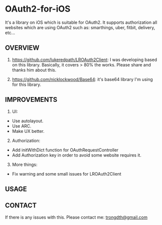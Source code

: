 # OAuth2-for-iOS
It's a library on iOS which is suitable for OAuth2. It supports authorization all websites which are using OAuth2 such as: smarthings, uber, fitbit, delivery, etc...

OVERVIEW
-------
 1. https://github.com/lukeredpath/LROAuth2Client: I was developing based on this library. Basically, it covers > 80% the works. Please share and thanks him about this.
 
 2. https://github.com/nicklockwood/Base64: it's base64 library I'm using for this library.


IMPROVEMENTS
-------
 1. UI:
   + Use autolayout.
   + Use ARC.
   + Make UX better.
 2. Authorization:
   + Add initWithDict function for OAuthRequestController 
   + Add Authorization key in order to avoid some website requires it.
 3. More things:
   + Fix warning and some small issues for LROAuth2Client


USAGE
-------


CONTACT
-------
If there is any issues with this. Please contact me: trongdth@gmail.com
